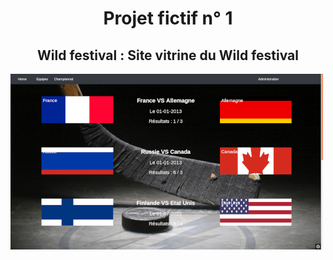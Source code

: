 <h1 align="center">Projet fictif n° 1</h1> 
<h2 align="center">Wild festival : Site vitrine du Wild festival</h2> 
<img src="assets/images/hackathon2mini.png" alt="Image hackathon 2 Wild code school" />

